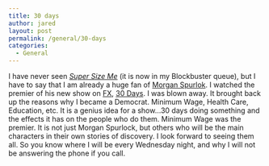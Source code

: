 ```yaml
---
title: 30 days
author: jared
layout: post
permalink: /general/30-days
categories:
  - General
---
```

I have never seen [*Super Size Me*][1] (it is now in my Blockbuster queue), but I have to say that I am already a huge fan of [Morgan Spurlok][2]. I watched the premier of his new show on [FX][3], [30 Days][4]. I was blown away. It brought back up the reasons why I became a Democrat. Minimum Wage, Health Care, Education, etc. It is a genius idea for a show&#8230;30 days doing something and the effects it has on the people who do them. Minimum Wage was the premier. It is not just Morgan Spurlock, but others who will be the main characters in their own stories of discovery. I look forward to seeing them all. So you know where I will be every Wednesday night, and why I will not be answering the phone if you call.

 [1]: http://www.supersizeme.com/
 [2]: http://blogs.indiewire.com/morganspurlock/
 [3]: http://www.fxnetworks.com/main_page.html
 [4]: http://www.fxnetworks.com/shows/originals/30days/main.html
